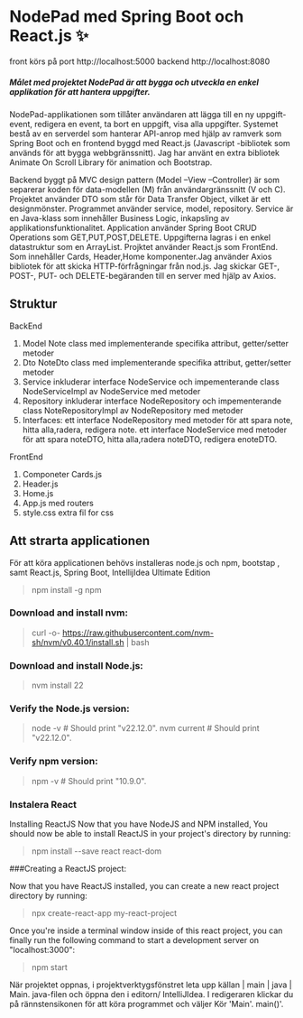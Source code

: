 # NodePad med Spring Boot och React.js ✨
front körs på port http://localhost:5000
backend  http://localhost:8080

##### Målet med projektet NodePad är att bygga och  utveckla en enkel applikation för att hantera uppgifter.
NodePad-applikationen som tillåter användaren  att lägga till en ny uppgift- event, redigera en event, ta bort en uppgift, visa alla uppgifter.
Systemet bestå av en serverdel som hanterar API-anrop  med hjälp  av ramverk som Spring Boot och en frontend byggd med  React.js (Javascript -bibliotek som används 
för att bygga webbgränssnitt).
Jag har använt en extra bibliotek Animate On Scroll Library för animation och Bootstrap.

Backend byggt på MVC design pattern (Model –View –Controller) är som separerar koden för data-modellen (M) från användargränssnitt (V och C).
Projektet använder DTO som står för Data Transfer Object, vilket är ett designmönster. Programmet använder service, model, repository.
 Service är en Java-klass som innehåller Business Logic, inkapsling av applikationsfunktionalitet.
Application använder Spring Boot CRUD Operations som GET,PUT,POST,DELETE.
Uppgifterna lagras i en enkel datastruktur som en ArrayList.
Projktet använder React.js som FrontEnd. Som innehåller Cards, Header,Home komponenter.Jag använder Axios bibliotek för att skicka HTTP-förfrågningar från nod.js.
Jag  skickar GET-, POST-, PUT- och DELETE-begäranden till en server med hjälp av Axios.

## Struktur 

BackEnd

1.  Model
   Note class med implementerande specifika attribut, getter/setter metoder
2.  Dto
NoteDto class med implementerande specifika attribut, getter/setter metoder
3.  Service
inkluderar interface NodeService och impementerande class NodeServiceImpl av NodeService med metoder
4.  Repository
inkluderar interface NodeRepository och impementerande class NoteRepositoryImpl av NodeRepository med metoder
5.  Interfaces:
 ett interface NodeRepository med metoder för att spara note, hitta alla,radera, redigera note.
 ett interface NodeService med metoder för att spara noteDTO, hitta alla,radera noteDTO, redigera enoteDTO.

FrontEnd
1. Componeter Cards.js
2. Header.js
3. Home.js
4. App.js med routers
5. style.css extra fil for css


## Att strarta applicationen
För att köra applicationen behövs installeras node.js och npm, bootstap , samt React.js, Spring Boot, IntellijIdea Ultimate Edition
>npm install -g npm
### Download and install nvm:
>curl -o- https://raw.githubusercontent.com/nvm-sh/nvm/v0.40.1/install.sh | bash
### Download and install Node.js:
>nvm install 22
### Verify the Node.js version:
>node -v # Should print "v22.12.0".
>nvm current # Should print "v22.12.0".
### Verify npm version:
>npm -v # Should print "10.9.0".
### Instalera React
Installing ReactJS 
Now that you have NodeJS and NPM installed, You should now be able to install ReactJS in your project's directory by running:

>npm install --save react react-dom

###Creating a ReactJS project:

Now that you have ReactJS installed, you can create a new react project directory by running:

>npx create-react-app my-react-project

Once you're inside a terminal window inside of this react project, you can finally run the following command to start a development server on "localhost:3000":

>npm start

När projektet oppnas, i projektverktygsfönstret  leta upp källan | main | java | Main. java-filen och öppna den i editorn/ IntelliJIdea. I redigeraren klickar du på rännstensikonen för att köra programmet och väljer Kör 'Main'. main()'.
